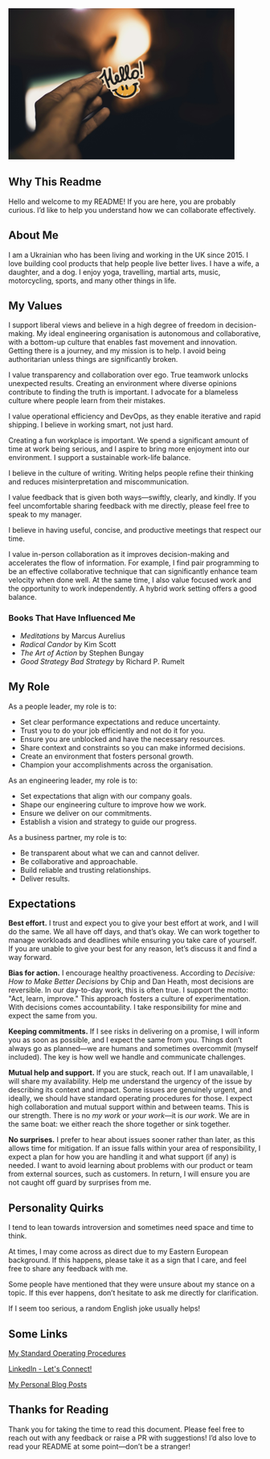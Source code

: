 
<img src="img/vladislav-klapin-SymZoeE8quA-unsplash.jpg" height=300 alt="Hello" />

## Why This Readme
Hello and welcome to my README! If you are here, you are probably curious.
I’d like to help you understand how we can collaborate effectively.

## About Me
I am a Ukrainian who has been living and working in the UK since 2015. I love building cool products that help people live better lives. I have a wife, a daughter, and a dog. I enjoy yoga, travelling, martial arts, music, motorcycling, sports, and many other things in life.

## My Values
I support liberal views and believe in a high degree of freedom in decision-making. My ideal engineering organisation is autonomous and collaborative, with a bottom-up culture that enables fast movement and innovation. Getting there is a journey, and my mission is to help. I avoid being authoritarian unless things are significantly broken.

I value transparency and collaboration over ego. True teamwork unlocks unexpected results. Creating an environment where diverse opinions contribute to finding the truth is important. I advocate for a blameless culture where people learn from their mistakes.

I value operational efficiency and DevOps, as they enable iterative and rapid shipping. I believe in working smart, not just hard.

Creating a fun workplace is important. We spend a significant amount of time at work being serious, and I aspire to bring more enjoyment into our environment. I support a sustainable work-life balance.

I believe in the culture of writing. Writing helps people refine their thinking and reduces misinterpretation and miscommunication.

I value feedback that is given both ways—swiftly, clearly, and kindly. If you feel uncomfortable sharing feedback with me directly, please feel free to speak to my manager.

I believe in having useful, concise, and productive meetings that respect our time.

I value in-person collaboration as it improves decision-making and accelerates the flow of information. For example, I find pair programming to be an effective collaborative technique that can significantly enhance team velocity when done well. At the same time, I also value focused work and the opportunity to work independently. A hybrid work setting offers a good balance.

### Books That Have Influenced Me
- *Meditations* by Marcus Aurelius
- *Radical Candor* by Kim Scott
- *The Art of Action* by Stephen Bungay
- *Good Strategy Bad Strategy* by Richard P. Rumelt

## My Role
As a people leader, my role is to:
- Set clear performance expectations and reduce uncertainty.
- Trust you to do your job efficiently and not do it for you.
- Ensure you are unblocked and have the necessary resources.
- Share context and constraints so you can make informed decisions.
- Create an environment that fosters personal growth.
- Champion your accomplishments across the organisation.

As an engineering leader, my role is to:
- Set expectations that align with our company goals.
- Shape our engineering culture to improve how we work.
- Ensure we deliver on our commitments.
- Establish a vision and strategy to guide our progress.

As a business partner, my role is to:
- Be transparent about what we can and cannot deliver.
- Be collaborative and approachable.
- Build reliable and trusting relationships.
- Deliver results.

## Expectations
**Best effort.** I trust and expect you to give your best effort at work, and I will do the same. We all have off days, and that’s okay. We can work together to manage workloads and deadlines while ensuring you take care of yourself. If you are unable to give your best for any reason, let’s discuss it and find a way forward.

**Bias for action.** I encourage healthy proactiveness. According to *Decisive: How to Make Better Decisions* by Chip and Dan Heath, most decisions are reversible. In our day-to-day work, this is often true. I support the motto: "Act, learn, improve." This approach fosters a culture of experimentation. With decisions comes accountability. I take responsibility for mine and expect the same from you.

**Keeping commitments.** If I see risks in delivering on a promise, I will inform you as soon as possible, and I expect the same from you. Things don’t always go as planned—we are humans and sometimes overcommit (myself included). The key is how well we handle and communicate challenges.

**Mutual help and support.** If you are stuck, reach out. If I am unavailable, I will share my availability. Help me understand the urgency of the issue by describing its context and impact. Some issues are genuinely urgent, and ideally, we should have standard operating procedures for those. I expect high collaboration and mutual support within and between teams. This is our strength. There is no *my work* or *your work*—it is *our work*. We are in the same boat: we either reach the shore together or sink together.

**No surprises.** I prefer to hear about issues sooner rather than later, as this allows time for mitigation. If an issue falls within your area of responsibility, I expect a plan for how you are handling it and what support (if any) is needed. I want to avoid learning about problems with our product or team from external sources, such as customers. In return, I will ensure you are not caught off guard by surprises from me.

## Personality Quirks
I tend to lean towards introversion and sometimes need space and time to think.

At times, I may come across as direct due to my Eastern European background. If this happens, please take it as a sign that I care, and feel free to share any feedback with me.

Some people have mentioned that they were unsure about my stance on a topic. If this ever happens, don’t hesitate to ask me directly for clarification.

If I seem too serious, a random English joke usually helps!

## Some Links
[My Standard Operating Procedures](docs/SOPs.md)

[LinkedIn - Let's Connect!](https://www.linkedin.com/in/romanpav/)

[My Personal Blog Posts](https://blog.romanpavlov.me/)

## Thanks for Reading
Thank you for taking the time to read this document. Please feel free to reach out with any feedback or raise a PR with suggestions! I’d also love to read your README at some point—don’t be a stranger!

